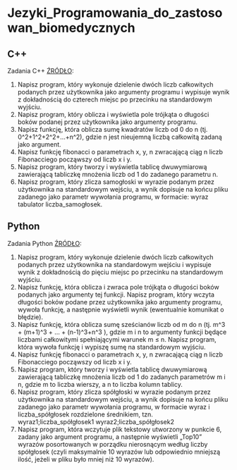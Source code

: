 # Jezyki_Programowania_do_zastosowan_biomedycznych

## C++

Zadania C++ [ŹRÓDŁO](http://www.kotulska-lab.pwr.wroc.pl/forStudents/J%C4%99zyki%20programowania%20do%20zastosowa%C5%84%20biomedycznych%20ETP002952/jpdzb_lab_L1-1A.pdf):

1. Napisz program, który wykonuje dzielenie dwóch liczb całkowitych podanych przez użytkownika jako argumenty programu i wypisuje wynik z dokładnością do czterech miejsc po przecinku na standardowym wyjściu.
2. Napisz program, który oblicza i wyświetla pole trójkąta o długości boków podanej przez użytkownika jako argumenty programu.
3. Napisz funkcję, która oblicza sumę kwadratów liczb od 0 do n (tj. 0^2+1^2+2^2+…+n^2), gdzie n jest nieujemną liczbą całkowitą zadaną jako argument.
4. Napisz funkcję fibonacci o parametrach x, y, n zwracającą ciąg n liczb Fibonacciego począwszy od liczb x i y.
5. Napisz program, który tworzy i wyświetla tablicę dwuwymiarową zawierającą tabliczkę mnożenia liczb od 1 do zadanego parametru n.
6. Napisz program, który zlicza samogłoski w wyrazie podanym przez użytkownika na standardowym wejściu, a wynik dopisuje na końcu pliku zadanego jako parametr wywołania programu, w formacie: wyraz tabulator liczba_samogłosek.

## Python

Zadania Python [ŹRÓDŁO](http://www.kotulska-lab.pwr.wroc.pl/forStudents/J%C4%99zyki%20programowania%20do%20zastosowa%C5%84%20biomedycznych%20ETP002952/jpdzb_lab_L2-1A.pdf):

1. Napisz program, który wykonuje dzielenie dwóch liczb całkowitych podanych przez użytkownika na standardowym wejściu i wypisuje wynik z dokładnością do pięciu miejsc po przecinku na standardowym wyjściu.
2. Napisz funkcję, która oblicza i zwraca pole trójkąta o długości boków podanych jako argumenty tej funkcji. Napisz program, który wczyta długości boków podane przez użytkownika jako argumenty programu, wywoła funkcję, a następnie wyświetli wynik (ewentualnie komunikat o błędzie).
3. Napisz funkcję, która oblicza sumę sześcianów liczb od m do n (tj. m^3 + (m+1)^3 + … + (n-1)^3+n^3 ), gdzie m i n to argumenty funkcji będące liczbami całkowitymi spełniającymi warunek m ≤ n. Napisz program, która wywoła funkcję i wypiszę sumę na standardowym wyjściu.
4. Napisz funkcję fibonacci o parametrach x, y, n zwracającą ciąg n liczb Fibonacciego począwszy od liczb x i y.
5. Napisz program, który tworzy i wyświetla tablicę dwuwymiarową zawierającą tabliczkę mnożenia liczb od 1 do zadanych parametrów m i n, gdzie m to liczba wierszy, a n to liczba kolumn tablicy.
6. Napisz program, który zlicza spółgłoski w wyrazie podanym przez użytkownika na standardowym wejściu, a wynik dopisuje na końcu pliku zadanego jako parametr wywołania programu, w formacie wyraz i liczba_spółgłosek rozdzielone średnikiem, tzn. wyraz1;liczba_spółgłosek1 wyraz2;liczba_spółgłosek2
7. Napisz program, która wczytuje plik tekstowy utworzony w punkcie 6, zadany jako argument programu, a następnie wyświetli „Top10” wyrazów posortowanych w porządku nierosnącym według liczby spółgłosek (czyli maksymalnie 10 wyrazów lub odpowiednio mniejszą ilość, jeżeli w pliku było mniej niż 10 wyrazów).
